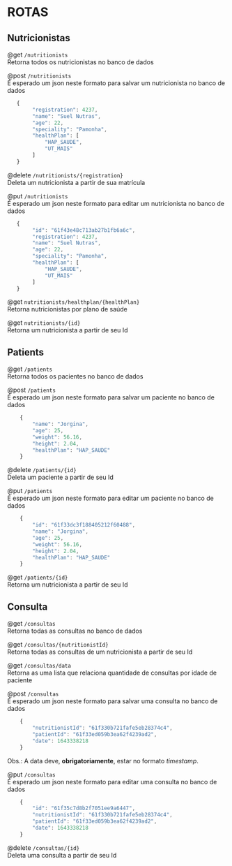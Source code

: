 # ROTAS 
## Nutricionistas 
@get `/nutritionists`\
Retorna todos os nutricionistas no banco de dados

@post `/nutritionists`\
É esperado um json neste formato para salvar um nutricionista no banco de dados
```js
   {
        "registration": 4237,
        "name": "Suel Nutras",
        "age": 22,
        "speciality": "Pamonha",
        "healthPlan": [
            "HAP_SAUDE",
            "UT_MAIS"
        ]
   }
```

@delete `/nutritionists/{registration}`\
Deleta um nutricionista a partir de sua matrícula

@put `/nutritionists`\
É esperado um json neste formato para editar um nutricionista no banco de dados
```js
   {
        "id": "61f43e48c713ab27b1fb6a6c",
        "registration": 4237,
        "name": "Suel Nutras",
        "age": 22,
        "speciality": "Pamonha",
        "healthPlan": [
            "HAP_SAUDE",
            "UT_MAIS"
        ]
   }
```

@get `nutritionists/healthplan/{healthPlan}`\
Retorna nutricionistas por plano de saúde

@get `nutritionists/{id}`\
Retorna um nutricionista a partir de seu Id


## Patients

@get `/patients`\
Retorna todos os pacientes no banco de dados

@post `/patients`\
É esperado um json neste formato para salvar um paciente no banco de dados
```js
    {
        "name": "Jorgina",
        "age": 25,
        "weight": 56.16,
        "height": 2.04,
        "healthPlan": "HAP_SAUDE"
    }
```

@delete `/patients/{id}`\
Deleta um paciente a partir de seu Id

@put `/patients`\
É esperado um json neste formato para editar um paciente no banco de dados
```js
    {
        "id": "61f33dc3f188405212f60488",
        "name": "Jorgina",
        "age": 25,
        "weight": 56.16,
        "height": 2.04,
        "healthPlan": "HAP_SAUDE"
    }
```

@get `/patients/{id}`\
Retorna um nutricionista a partir de seu Id


## Consulta

@get `/consultas`\
Retorna todas as consultas no banco de dados

@get `/consultas/{nutritionistId}`\
Retorna todas as consultas de um nutricionista a partir de seu Id

@get `/consultas/data`\
Retorna as uma lista que relaciona quantidade de consultas por idade de paciente

@post `/consultas`\
É esperado um json neste formato para salvar uma consulta no banco de dados
```js
    {
        "nutritionistId": "61f330b721fafe5eb28374c4",
        "patientId": "61f33ed059b3ea62f4239ad2",
        "date": 1643338218
    }
```
Obs.: A data deve, **obrigatoriamente**, estar no formato *timestamp*.

@put `/consultas`\
É esperado um json neste formato para editar uma consulta no banco de dados
```js
    {
        "id": "61f35c7d8b2f7051ee9a6447",
        "nutritionistId": "61f330b721fafe5eb28374c4",
        "patientId": "61f33ed059b3ea62f4239ad2",
        "date": 1643338218
    }
```

@delete `/consultas/{id}`\
Deleta uma consulta a partir de seu Id










